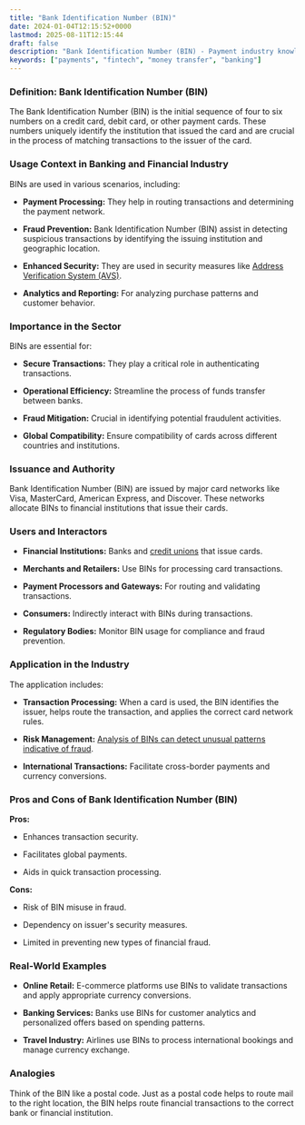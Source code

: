 ```yaml
---
title: "Bank Identification Number (BIN)"
date: 2024-01-04T12:15:52+0000
lastmod: 2025-08-11T12:15:44
draft: false
description: "Bank Identification Number (BIN) - Payment industry knowledge and insights"
keywords: ["payments", "fintech", "money transfer", "banking"]
---
```


### Definition: Bank Identification Number (BIN)

The Bank Identification Number (BIN) is the initial sequence of four to six numbers on a credit card, debit card, or other payment cards. These numbers uniquely identify the institution that issued the card and are crucial in the process of matching transactions to the issuer of the card.

### Usage Context in Banking and Financial Industry

BINs are used in various scenarios, including:

- **Payment Processing:** They help in routing transactions and determining the payment network.

- **Fraud Prevention:** Bank Identification Number (BIN) assist in detecting suspicious transactions by identifying the issuing institution and geographic location.

- **Enhanced Security:** They are used in security measures like [Address Verification System (AVS)](https://faisalkhanllc.xyz/resources/payments-wiki/a/address-verification-service-avs/).

- **Analytics and Reporting:** For analyzing purchase patterns and customer behavior.

### Importance in the Sector

BINs are essential for:

- **Secure Transactions:** They play a critical role in authenticating transactions.

- **Operational Efficiency:** Streamline the process of funds transfer between banks.

- **Fraud Mitigation:** Crucial in identifying potential fraudulent activities.

- **Global Compatibility:** Ensure compatibility of cards across different countries and institutions.

### Issuance and Authority

Bank Identification Number (BIN) are issued by major card networks like Visa, MasterCard, American Express, and Discover. These networks allocate BINs to financial institutions that issue their cards.

### Users and Interactors

- **Financial Institutions:** Banks and [credit unions](https://faisalkhanllc.xyz/resources/payments-wiki/c/credit-union/) that issue cards.

- **Merchants and Retailers:** Use BINs for processing card transactions.

- **Payment Processors and Gateways:** For routing and validating transactions.

- **Consumers:** Indirectly interact with BINs during transactions.

- **Regulatory Bodies:** Monitor BIN usage for compliance and fraud prevention.

### Application in the Industry

The application includes:

- **Transaction Processing:** When a card is used, the BIN identifies the issuer, helps route the transaction, and applies the correct card network rules.

- **Risk Management:** [Analysis of BINs can detect unusual patterns indicative of fraud](https://faisalkhanllc.xyz/resources/payments-wiki/r/risk-reduction/).

- **International Transactions:** Facilitate cross-border payments and currency conversions.

### Pros and Cons of Bank Identification Number (BIN)

**Pros:**

- Enhances transaction security.

- Facilitates global payments.

- Aids in quick transaction processing.

**Cons:**

- Risk of BIN misuse in fraud.

- Dependency on issuer's security measures.

- Limited in preventing new types of financial fraud.

### Real-World Examples

- **Online Retail:** E-commerce platforms use BINs to validate transactions and apply appropriate currency conversions.

- **Banking Services:** Banks use BINs for customer analytics and personalized offers based on spending patterns.

- **Travel Industry:** Airlines use BINs to process international bookings and manage currency exchange.

### Analogies

Think of the BIN like a postal code. Just as a postal code helps to route mail to the right location, the BIN helps route financial transactions to the correct bank or financial institution.